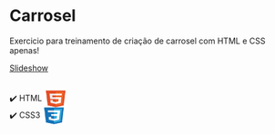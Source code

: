 # Carrosel

Exercicio para treinamento de criação de carrosel com HTML e CSS apenas!

[Slideshow](https://github.com/LucasFeh/Carrosel/blob/main/slideshow.gif)


<div style="display: inline_block"><br>
✔️ HTML <img align="center" alt="HTML" height="30" width="40" src="https://raw.githubusercontent.com/devicons/devicon/master/icons/html5/html5-original.svg"><br>
✔️ CSS3 <img align="center" alt="CSS" height="30" width="40" src="https://raw.githubusercontent.com/devicons/devicon/master/icons/css3/css3-original.svg">
  
</div>

